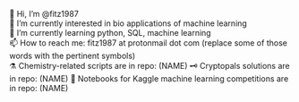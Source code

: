 👋 Hi, I’m @fitz1987   
👀 I’m currently interested in bio applications of machine learning    
🌱 I’m currently learning python, SQL, machine learning     
📫 How to reach me: fitz1987 at protonmail dot com (replace some of those words with the pertinent symbols)     
⚗️ Chemistry-related scripts are in repo: (NAME)
🗝 Cryptopals solutions are in repo: (NAME) 
📗 Notebooks for Kaggle machine learning competitions are in repo: (NAME) 

<!---
fitz1987/fitz1987 is a ✨ special ✨ repository because its `README.md` (this file) appears on your GitHub profile.
You can click the Preview link to take a look at your changes.
--->
